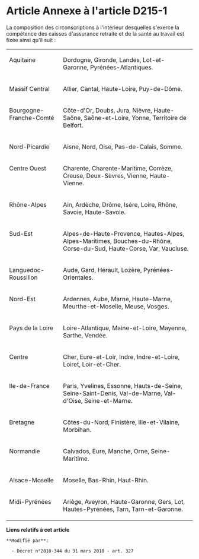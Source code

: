 # Article Annexe à l'article D215-1

La composition des circonscriptions à l'intérieur desquelles s'exerce la compétence des caisses    d'assurance retraite et de
la santé au travail est fixée ainsi qu'il suit : 

<table>
  <tbody>
    <tr>
      <td valign="top">

Aquitaine 

</td>
      <td valign="top">

Dordogne, Gironde, Landes, Lot-et-Garonne, Pyrénées-Atlantiques. 

</td>
    </tr>
    <tr>
      <td valign="top">

Massif Central 

</td>
      <td valign="top">

Allier, Cantal, Haute-Loire, Puy-de-Dôme. 

</td>
    </tr>
    <tr>
      <td valign="top">

Bourgogne-Franche-Comté 

</td>
      <td valign="top">

Côte-d'Or, Doubs, Jura, Nièvre, Haute-Saône, Saône-et-Loire, Yonne, Territoire de Belfort. 

</td>
    </tr>
    <tr>
      <td valign="top">

Nord-Picardie 

</td>
      <td valign="top">

Aisne, Nord, Oise, Pas-de-Calais, Somme. 

</td>
    </tr>
    <tr>
      <td valign="top">

Centre Ouest 

</td>
      <td valign="top">

Charente, Charente-Maritime, Corrèze, Creuse, Deux-Sèvres, Vienne, Haute-Vienne. 

</td>
    </tr>
    <tr>
      <td valign="top">

Rhône-Alpes 

</td>
      <td valign="top">

Ain, Ardèche, Drôme, Isère, Loire, Rhône, Savoie, Haute-Savoie. 

</td>
    </tr>
    <tr>
      <td valign="top">

Sud-Est 

</td>
      <td valign="top">

Alpes-de-Haute-Provence, Hautes-Alpes, Alpes-Maritimes, Bouches-du-Rhône, Corse-du-Sud, Haute-Corse, Var, Vaucluse. 

</td>
    </tr>
    <tr>
      <td valign="top">

Languedoc-Roussillon 

</td>
      <td valign="top">

Aude, Gard, Hérault, Lozère, Pyrénées-Orientales. 

</td>
    </tr>
    <tr>
      <td valign="top">

Nord-Est 

</td>
      <td valign="top">

Ardennes, Aube, Marne, Haute-Marne, Meurthe-et-Moselle, Meuse, Vosges. 

</td>
    </tr>
    <tr>
      <td valign="top">

Pays de la Loire 

</td>
      <td valign="top">

Loire-Atlantique, Maine-et-Loire, Mayenne, Sarthe, Vendée. 

</td>
    </tr>
    <tr>
      <td valign="top">

Centre 

</td>
      <td valign="top">

Cher, Eure-et-Loir, Indre, Indre-et-Loire, Loiret, Loir-et-Cher. 

</td>
    </tr>
    <tr>
      <td valign="top">

Ile-de-France 

</td>
      <td valign="top">

Paris, Yvelines, Essonne, Hauts-de-Seine, Seine-Saint-Denis, Val-de-Marne, Val-d'Oise, Seine-et-Marne. 

</td>
    </tr>
    <tr>
      <td valign="top">

Bretagne 

</td>
      <td valign="top">

Côtes-du-Nord, Finistère, Ille-et-Vilaine, Morbihan. 

</td>
    </tr>
    <tr>
      <td valign="top">

Normandie 

</td>
      <td valign="top">

Calvados, Eure, Manche, Orne, Seine-Maritime. 

</td>
    </tr>
    <tr>
      <td valign="top">

Alsace-Moselle 

</td>
      <td valign="top">

Moselle, Bas-Rhin, Haut-Rhin. 

</td>
    </tr>
    <tr>
      <td valign="top">

Midi-Pyrénées 

</td>
      <td valign="top">

Ariège, Aveyron, Haute-Garonne, Gers, Lot, Hautes-Pyrénées, Tarn, Tarn-et-Garonne.

</td>
    </tr>
  </tbody>
</table>

**Liens relatifs à cet article**

	**Modifié par**:

	  - Décret n°2010-344 du 31 mars 2010 - art. 327
